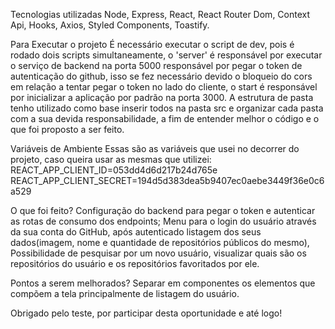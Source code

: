 Tecnologias utilizadas
Node, Express, React, React Router Dom, Context Api, Hooks, Axios, Styled Components, Toastify.

Para Executar o projeto
É necessário executar o script de dev, pois é rodado dois scripts simultaneamente, o 'server' é responsável por executar o serviço de backend na porta 5000 responsável por pegar o token de autenticação do github, isso se fez necessário devido o bloqueio do cors em relação a tentar pegar o token no lado do cliente, o start é responsável por inicializar a aplicação por padrão na porta 3000. A estrutura de pasta tenho utilizado como base inserir todos na pasta src e organizar cada pasta com a sua devida responsabilidade, a fim de entender melhor o código e o que foi proposto a ser feito.

Variáveis de Ambiente
Essas são as variáveis que usei no decorrer do projeto, caso queira usar as mesmas que utilizei: 
REACT_APP_CLIENT_ID=053dd4d6d217b24d765e
REACT_APP_CLIENT_SECRET=194d5d383dea5b9407ec0aebe3449f36e0c6a529

O que foi feito?
Configuração do backend para pegar o token e autenticar as rotas de consumo dos endpoints; Menu para o login do usuário através da sua conta do GitHub, após autenticado listagem dos seus dados(imagem, nome e quantidade de repositórios públicos do mesmo), Possibilidade de pesquisar por um novo usuário, visualizar quais são os repositórios do usuário e os repositórios favoritados por ele.

Pontos a serem melhorados?
Separar em componentes os elementos que compõem a tela principalmente de listagem do usuário.

Obrigado pelo teste, por participar desta oportunidade e até logo!